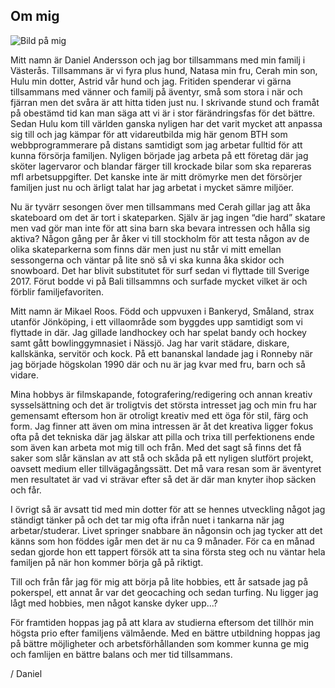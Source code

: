 ## Om mig

![Bild på mig](/../databas/me/redovisa/img/me.png#image__me)

Mitt namn är Daniel Andersson och jag bor tillsammans med min familj i Västerås. Tillsammans är vi fyra plus hund, Natasa min fru, Cerah min son, Hulu min dotter, Astrid vår hund och jag. Fritiden spenderar vi gärna tillsammans med vänner och familj på äventyr, små som stora i när och fjärran men det svåra är att hitta tiden just nu. I skrivande stund och framåt på obestämd tid kan man säga att vi är i stor färändringsfas för det bättre. Sedan Hulu kom till världen ganska nyligen har det varit mycket att anpassa sig till och jag kämpar för att vidareutbilda mig här genom BTH som webbprogrammerare på distans samtidigt som jag arbetar fulltid för att kunna försörja familjen. Nyligen började jag arbeta på ett företag där jag sköter lagervaror och blandar färger till krockade bilar som ska repareras mfl arbetsuppgifter. Det kanske inte är mitt drömyrke men det försörjer familjen just nu och ärligt talat har jag arbetat i mycket sämre miljöer.

Nu är tyvärr sesongen över men tillsammans med Cerah gillar jag att åka skateboard om det är tort i skateparken. Själv är jag ingen “die hard” skatare men vad gör man inte för att sina barn ska bevara intressen och hålla sig aktiva? Någon gång per år åker vi till stockholm för att testa någon av de olika skateparkerna som finns där men just nu står vi mitt emellan sessongerna och väntar på lite snö så vi ska kunna åka skidor och snowboard. Det har blivit substitutet för surf sedan vi flyttade till Sverige 2017. Förut bodde vi på Bali tillsammns och surfade mycket vilket är och förblir familjefavoriten.

Mitt namn är Mikael Roos. Född och uppvuxen i Bankeryd, Småland, strax utanför Jönköping, i ett villaområde som byggdes upp samtidigt som vi flyttade in där. Jag gillade landhockey och har spelat bandy och hockey samt gått bowlinggymnasiet i Nässjö. Jag har varit städare, diskare, kallskänka, servitör och kock. På ett bananskal landade jag i Ronneby när jag började högskolan 1990 där och nu är jag kvar med fru, barn och så vidare.

Mina hobbys är filmskapande, fotografering/redigering och annan kreativ sysselsättning och det är troligtvis det största intresset jag och min fru har gemensamt eftersom hon är otroligt kreativ med ett öga för stil, färg och form. Jag finner att även om mina intressen är åt det kreativa ligger fokus ofta på det tekniska där jag älskar att pilla och trixa till perfektionens ende som även kan arbeta mot mig till och från. Med det sagt så finns det få saker som slår känslan av att stå och skåda på ett nyligen slutfört projekt, oavsett medium eller tillvägagångssätt. Det må vara resan som är äventyret men resultatet är vad vi strävar efter så det är där man knyter ihop säcken och får.

I övrigt så är avsatt tid med min dotter för att se hennes utveckling något jag ständigt tänker på och det tar mig ofta ifrån nuet i tankarna när jag arbetar/studerar. Livet springer snabbare än någonsin och jag tycker att det känns som hon föddes igår men det är nu ca 9 månader. För ca en månad sedan gjorde hon ett tappert försök att ta sina första steg och nu väntar hela familjen på när hon kommer börja gå på riktigt.

Till och från får jag för mig att börja på lite hobbies, ett år
satsade jag på pokerspel, ett annat år var det geocaching och sedan turfing. Nu ligger jag lågt med hobbies, men något kanske dyker upp...?

För framtiden hoppas jag på att klara av studierna eftersom det tillhör min högsta prio efter familjens välmående. Med en bättre utbildning hoppas jag på bättre möjligheter och arbetsförhållanden som kommer kunna ge mig och famlijen en bättre balans och mer tid tillsammans.

/ Daniel
